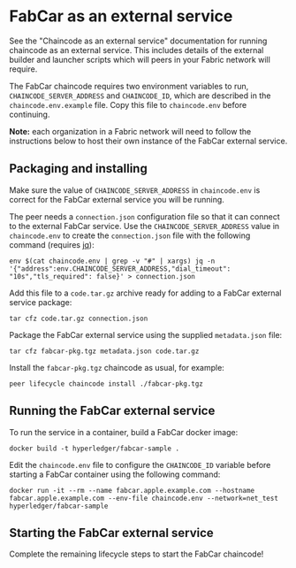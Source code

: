 # FabCar as an external service

See the "Chaincode as an external service" documentation for running chaincode as an external service.
This includes details of the external builder and launcher scripts which will peers in your Fabric network will require.

The FabCar chaincode requires two environment variables to run, `CHAINCODE_SERVER_ADDRESS` and `CHAINCODE_ID`, which are described in the `chaincode.env.example` file. Copy this file to `chaincode.env` before continuing.

**Note:** each organization in a Fabric network will need to follow the instructions below to host their own instance of the FabCar external service.

## Packaging and installing

Make sure the value of `CHAINCODE_SERVER_ADDRESS` in `chaincode.env` is correct for the FabCar external service you will be running.

The peer needs a `connection.json` configuration file so that it can connect to the external FabCar service.
Use the `CHAINCODE_SERVER_ADDRESS` value in `chaincode.env` to create the `connection.json` file with the following command (requires [jq](https://stedolan.github.io/jq/)):

```
env $(cat chaincode.env | grep -v "#" | xargs) jq -n '{"address":env.CHAINCODE_SERVER_ADDRESS,"dial_timeout": "10s","tls_required": false}' > connection.json
```

Add this file to a `code.tar.gz` archive ready for adding to a FabCar external service package:

```
tar cfz code.tar.gz connection.json
```

Package the FabCar external service using the supplied `metadata.json` file:

```
tar cfz fabcar-pkg.tgz metadata.json code.tar.gz
```

Install the `fabcar-pkg.tgz` chaincode as usual, for example:

```
peer lifecycle chaincode install ./fabcar-pkg.tgz
```

## Running the FabCar external service

To run the service in a container, build a FabCar docker image:

```
docker build -t hyperledger/fabcar-sample .
```

Edit the `chaincode.env` file to configure the `CHAINCODE_ID` variable before starting a FabCar container using the following command:

```
docker run -it --rm --name fabcar.apple.example.com --hostname fabcar.apple.example.com --env-file chaincode.env --network=net_test hyperledger/fabcar-sample
```

## Starting the FabCar external service

Complete the remaining lifecycle steps to start the FabCar chaincode!
